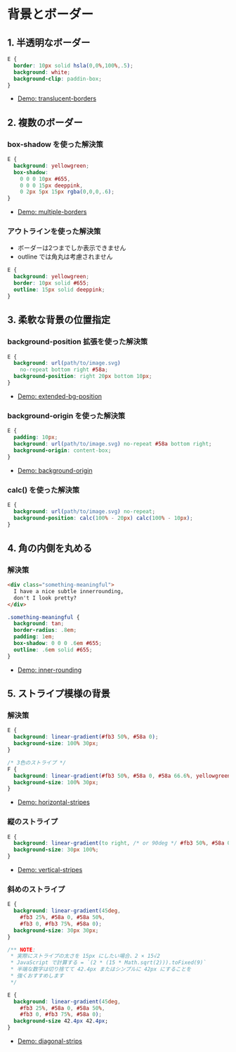 # 背景とボーダー
## 1. 半透明なボーダー
```css
E {
  border: 10px solid hsla(0,0%,100%,.5);
  background: white;
  background-clip: paddin-box;
}
```
- [Demo: translucent-borders](http://dabblet.com/gist/012289cc14106a1bd7a5)

## 2. 複数のボーダー
### box-shadow を使った解決策
```css
E {
  background: yellowgreen;
  box-shadow: 
    0 0 0 10px #655,
    0 0 0 15px deeppink,
    0 2px 5px 15px rgba(0,0,0,.6);
}
```

- [Demo: multiple-borders](http://dabblet.com/gist/525eb8e9cdade71723c1)

### アウトラインを使った解決策
- ボーダーは2つまでしか表示できません
- outline では角丸は考慮されません

```css
E {
  background: yellowgreen;
  border: 10px solid #655;
  outline: 15px solid deeppink;
}
```

## 3. 柔軟な背景の位置指定
### background-position 拡張を使った解決策
```css
E {
  background: url(path/to/image.svg) 
    no-repeat bottom right #58a;
  background-position: right 20px bottom 10px;
}
```

- [Demo: extended-bg-position](http://dabblet.com/gist/0f226e63595d1bef88cb)

### background-origin を使った解決策
```css
E {
  padding: 10px;
  background: url(path/to/image.svg) no-repeat #58a bottom right;
  background-origin: content-box;
}
```

- [Demo: background-origin](http://dabblet.com/gist/0f19ac5d28d0aa7b6c60)

### calc() を使った解決策
```css
E {
  background: url(path/to/image.svg) no-repeat;
  background-position: calc(100% - 20px) calc(100% - 10px);
}
```

## 4. 角の内側を丸める
### 解決策
```html
<div class="something-meaningful">
  I have a nice subtle innerrounding,
  don't I look pretty?
</div>
```

```css
.something-meaningful {
  background: tan;
  border-radius: .8em;
  padding: 1em;
  box-shadow: 0 0 0 .6em #655;
  outline: .6em solid #655;
}
```

- [Demo: inner-rounding](http://dabblet.com/gist/170fe436f290083cc24c)

## 5. ストライプ模様の背景
### 解決策
```css
E {
  background: linear-gradient(#fb3 50%, #58a 0);
  background-size: 100% 30px;
}

/* 3色のストライプ */
F {
  background: linear-gradient(#fb3 50%, #58a 0, #58a 66.6%, yellowgreen 0);
  background-size: 100% 30px;
}
```

- [Demo: horizontal-stripes](http://dabblet.com/gist/119dbf7f0c76dba7b7ee)

### 縦のストライプ
```css
E {
  background: linear-gradient(to right, /* or 90deg */ #fb3 50%, #58a 0);
  background-size: 30px 100%;
}
```

- [Demo: vertical-stripes](http://dabblet.com/gist/1b4983062fd2b4d7e60e)

### 斜めのストライプ
```css
E {
  background: linear-gradient(45deg, 
    #fb3 25%, #58a 0, #58a 50%,
    #fb3 0, #fb3 75%, #58a 0);
  background-size: 30px 30px;
}

/** NOTE:
 * 実際にストライプの太さを 15px にしたい場合、2 × 15√2  
 * JavaScript で計算する = `(2 * (15 * Math.sqrt(2))).toFixed(9)`
 * 半端な数字は切り捨てて 42.4px またはシンプルに 42px にすることを
 * 強くおすすめします
 */

E {
  background: linear-gradient(45deg,
    #fb3 25%, #58a 0, #58a 50%,
    #fb3 0, #fb3 75%, #58a 0);
  background-size 42.4px 42.4px;
}
```

- [Demo: diagonal-strips](http://dabblet.com/gist/abeab80934fc26e6538e)
